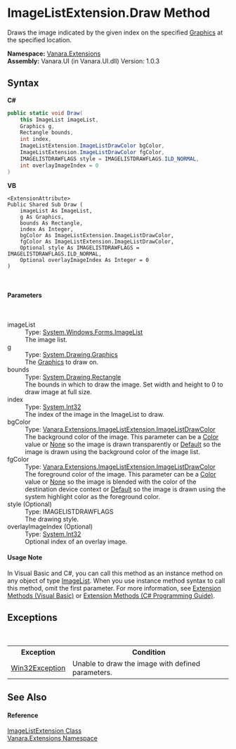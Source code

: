 # ImageListExtension.Draw Method 
 

Draws the image indicated by the given index on the specified <a href="http://msdn2.microsoft.com/en-us/library/ac148eb3" target="_blank">Graphics</a> at the specified location.

**Namespace:**&nbsp;<a href="9abe54ff-18ce-e333-beed-30e855655381">Vanara.Extensions</a><br />**Assembly:**&nbsp;Vanara.UI (in Vanara.UI.dll) Version: 1.0.3

## Syntax

**C#**<br />
``` C#
public static void Draw(
	this ImageList imageList,
	Graphics g,
	Rectangle bounds,
	int index,
	ImageListExtension.ImageListDrawColor bgColor,
	ImageListExtension.ImageListDrawColor fgColor,
	IMAGELISTDRAWFLAGS style = IMAGELISTDRAWFLAGS.ILD_NORMAL,
	int overlayImageIndex = 0
)
```

**VB**<br />
``` VB
<ExtensionAttribute>
Public Shared Sub Draw ( 
	imageList As ImageList,
	g As Graphics,
	bounds As Rectangle,
	index As Integer,
	bgColor As ImageListExtension.ImageListDrawColor,
	fgColor As ImageListExtension.ImageListDrawColor,
	Optional style As IMAGELISTDRAWFLAGS = IMAGELISTDRAWFLAGS.ILD_NORMAL,
	Optional overlayImageIndex As Integer = 0
)
```

<br />

#### Parameters
&nbsp;<dl><dt>imageList</dt><dd>Type: <a href="http://msdn2.microsoft.com/en-us/library/syz61hka" target="_blank">System.Windows.Forms.ImageList</a><br />The image list.</dd><dt>g</dt><dd>Type: <a href="http://msdn2.microsoft.com/en-us/library/ac148eb3" target="_blank">System.Drawing.Graphics</a><br />The <a href="http://msdn2.microsoft.com/en-us/library/ac148eb3" target="_blank">Graphics</a> to draw on.</dd><dt>bounds</dt><dd>Type: <a href="http://msdn2.microsoft.com/en-us/library/1zk39146" target="_blank">System.Drawing.Rectangle</a><br />The bounds in which to draw the image. Set width and height to 0 to draw image at full size.</dd><dt>index</dt><dd>Type: <a href="http://msdn2.microsoft.com/en-us/library/td2s409d" target="_blank">System.Int32</a><br />The index of the image in the ImageList to draw.</dd><dt>bgColor</dt><dd>Type: <a href="130a4ea5-6688-b84b-b2d7-553ad84b01dd">Vanara.Extensions.ImageListExtension.ImageListDrawColor</a><br />The background color of the image. This parameter can be a <a href="http://msdn2.microsoft.com/en-us/library/14w97wkc" target="_blank">Color</a> value or <a href="73d1b48e-1ffb-54a4-298e-9d62a8838d68">None</a> so the image is drawn transparently or <a href="32d6acec-b614-b331-2851-b80eb939d0a2">Default</a> so the image is drawn using the background color of the image list.</dd><dt>fgColor</dt><dd>Type: <a href="130a4ea5-6688-b84b-b2d7-553ad84b01dd">Vanara.Extensions.ImageListExtension.ImageListDrawColor</a><br />The foreground color of the image. This parameter can be a <a href="http://msdn2.microsoft.com/en-us/library/14w97wkc" target="_blank">Color</a> value or <a href="73d1b48e-1ffb-54a4-298e-9d62a8838d68">None</a> so the image is blended with the color of the destination device context or <a href="32d6acec-b614-b331-2851-b80eb939d0a2">Default</a> so the image is drawn using the system highlight color as the foreground color.</dd><dt>style (Optional)</dt><dd>Type: IMAGELISTDRAWFLAGS<br />The drawing style.</dd><dt>overlayImageIndex (Optional)</dt><dd>Type: <a href="http://msdn2.microsoft.com/en-us/library/td2s409d" target="_blank">System.Int32</a><br />Optional index of an overlay image.</dd></dl>

#### Usage Note
In Visual Basic and C#, you can call this method as an instance method on any object of type <a href="http://msdn2.microsoft.com/en-us/library/syz61hka" target="_blank">ImageList</a>. When you use instance method syntax to call this method, omit the first parameter. For more information, see <a href="http://msdn.microsoft.com/en-us/library/bb384936.aspx">Extension Methods (Visual Basic)</a> or <a href="http://msdn.microsoft.com/en-us/library/bb383977.aspx">Extension Methods (C# Programming Guide)</a>.

## Exceptions
&nbsp;<table><tr><th>Exception</th><th>Condition</th></tr><tr><td><a href="http://msdn2.microsoft.com/en-us/library/tac3tbxc" target="_blank">Win32Exception</a></td><td>Unable to draw the image with defined parameters.</td></tr></table>

## See Also


#### Reference
<a href="37f78934-2ff4-2132-4399-746b22e4b014">ImageListExtension Class</a><br /><a href="9abe54ff-18ce-e333-beed-30e855655381">Vanara.Extensions Namespace</a><br />